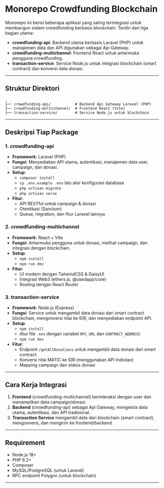 # Monorepo Crowdfunding Blockchain

Monorepo ini berisi beberapa aplikasi yang saling terintegrasi untuk membangun sistem crowdfunding berbasis blockchain. Terdiri dari tiga bagian utama:

- **crowdfunding-api**: Backend utama berbasis Laravel (PHP) untuk manajemen data dan API digunakan sebagai Api Gateway.
- **crowdfunding-multichannel**: Frontend React untuk antarmuka pengguna crowdfunding.
- **transaction-service**: Service Node.js untuk integrasi blockchain (smart contract) dan konversi data donasi.

---

## Struktur Direktori

```
.
├── crowdfunding-api/           # Backend Api Gateway Laravel (PHP)
├── crowdfunding-multichannel/  # Frontend React (Vite)
├── transaction-service/        # Service Node.js untuk blockchain
```

---

## Deskripsi Tiap Package

### 1. crowdfunding-api

- **Framework**: Laravel (PHP)
- **Fungsi**: Menyediakan API utama, autentikasi, manajemen data user, campaign, dan donasi.
- **Setup**:
  - `composer install`
  - `cp .env.example .env` lalu atur konfigurasi database
  - `php artisan migrate`
  - `php artisan serve`
- **Fitur**:
  - API RESTful untuk campaign & donasi
  - Otentikasi (Sanctum)
  - Queue, migration, dan fitur Laravel lainnya

### 2. crowdfunding-multichannel

- **Framework**: React + Vite
- **Fungsi**: Antarmuka pengguna untuk donasi, melihat campaign, dan integrasi dengan blockchain.
- **Setup**:
  - `npm install`
  - `npm run dev`
- **Fitur**:
  - UI modern dengan TailwindCSS & DaisyUI
  - Integrasi Web3 (ethers.js, @usedapp/core)
  - Routing dengan React Router

### 3. transaction-service

- **Framework**: Node.js (Express)
- **Fungsi**: Service untuk mengambil data donasi dari smart contract blockchain, mengonversi nilai ke IDR, dan menyediakan endpoint API.
- **Setup**:
  - `npm install`
  - Atur file `.env` dengan variabel `RPC_URL` dan `CONTRACT_ADDRESS`
  - `npm run dev`
- **Fitur**:
  - Endpoint `/getAllDonations` untuk mengambil data donasi dari smart contract
  - Konversi nilai MATIC ke IDR (menggunakan API Indodax)
  - Mapping campaign dan status donasi

---

## Cara Kerja Integrasi

1. **Frontend** (crowdfunding-multichannel) berinteraksi dengan user dan menampilkan data campaign/donasi.
2. **Backend** (crowdfunding-api) sebagai Api Gateway, mengelola data utama, autentikasi, dan API tradisional.
3. **Transaction Service** mengambil data dari blockchain (smart contract), mengonversi, dan mengirim ke frontend/backend.

---

## Requirement

- Node.js 18+
- PHP 8.2+
- Composer
- MySQL/PostgreSQL (untuk Laravel)
- RPC endpoint Polygon (untuk blockchain)
---